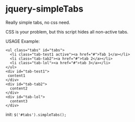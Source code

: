 jquery-simpleTabs
=================

Really simple tabs, no css need.

CSS is your problem, but this script hides all non-active tabs.

USAGE Example:

    <ul class="tabs" id="tabs">
      <li class="tab-test1 active"><a href="#">Tab 1</a></li>
      <li class="tab-tab2"><a href="#">tab 2</a></li>
      <li class="tab-lol"><a href="#">tab 3</a></li>
    </ul>
    <div id="tab-test1">
     content1
    </div>
    <div id="tab-tab2">
      content2
    </div>
    <div id="tab-lol">
      content3
    </div> 

init:
`$('#tabs').simpleTabs();`
